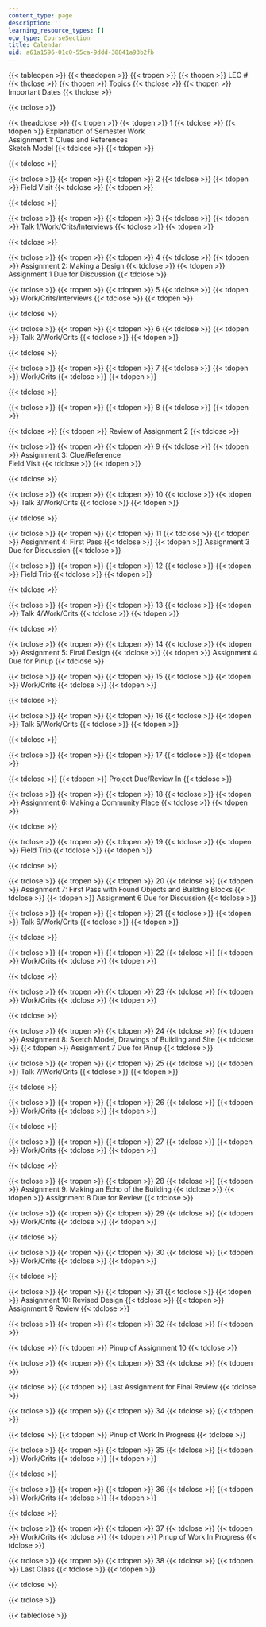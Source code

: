 ```yaml
---
content_type: page
description: ''
learning_resource_types: []
ocw_type: CourseSection
title: Calendar
uid: a61a1596-01c0-55ca-9ddd-38841a93b2fb
---
```


{{< tableopen >}}
{{< theadopen >}}
{{< tropen >}}
{{< thopen >}}
LEC #
{{< thclose >}}
{{< thopen >}}
Topics
{{< thclose >}}
{{< thopen >}}
Important Dates
{{< thclose >}}

{{< trclose >}}

{{< theadclose >}}
{{< tropen >}}
{{< tdopen >}}
1
{{< tdclose >}}
{{< tdopen >}}
Explanation of Semester Work  
Assignment 1: Clues and References  
Sketch Model
{{< tdclose >}}
{{< tdopen >}}

{{< tdclose >}}

{{< trclose >}}
{{< tropen >}}
{{< tdopen >}}
2
{{< tdclose >}}
{{< tdopen >}}
Field Visit
{{< tdclose >}}
{{< tdopen >}}

{{< tdclose >}}

{{< trclose >}}
{{< tropen >}}
{{< tdopen >}}
3
{{< tdclose >}}
{{< tdopen >}}
Talk 1/Work/Crits/Interviews
{{< tdclose >}}
{{< tdopen >}}

{{< tdclose >}}

{{< trclose >}}
{{< tropen >}}
{{< tdopen >}}
4
{{< tdclose >}}
{{< tdopen >}}
Assignment 2: Making a Design
{{< tdclose >}}
{{< tdopen >}}
Assignment 1 Due for Discussion
{{< tdclose >}}

{{< trclose >}}
{{< tropen >}}
{{< tdopen >}}
5
{{< tdclose >}}
{{< tdopen >}}
Work/Crits/Interviews
{{< tdclose >}}
{{< tdopen >}}

{{< tdclose >}}

{{< trclose >}}
{{< tropen >}}
{{< tdopen >}}
6
{{< tdclose >}}
{{< tdopen >}}
Talk 2/Work/Crits
{{< tdclose >}}
{{< tdopen >}}

{{< tdclose >}}

{{< trclose >}}
{{< tropen >}}
{{< tdopen >}}
7
{{< tdclose >}}
{{< tdopen >}}
Work/Crits
{{< tdclose >}}
{{< tdopen >}}

{{< tdclose >}}

{{< trclose >}}
{{< tropen >}}
{{< tdopen >}}
8
{{< tdclose >}}
{{< tdopen >}}

{{< tdclose >}}
{{< tdopen >}}
Review of Assignment 2
{{< tdclose >}}

{{< trclose >}}
{{< tropen >}}
{{< tdopen >}}
9
{{< tdclose >}}
{{< tdopen >}}
Assignment 3: Clue/Reference  
Field Visit
{{< tdclose >}}
{{< tdopen >}}

{{< tdclose >}}

{{< trclose >}}
{{< tropen >}}
{{< tdopen >}}
10
{{< tdclose >}}
{{< tdopen >}}
Talk 3/Work/Crits
{{< tdclose >}}
{{< tdopen >}}

{{< tdclose >}}

{{< trclose >}}
{{< tropen >}}
{{< tdopen >}}
11
{{< tdclose >}}
{{< tdopen >}}
Assignment 4: First Pass
{{< tdclose >}}
{{< tdopen >}}
Assignment 3 Due for Discussion
{{< tdclose >}}

{{< trclose >}}
{{< tropen >}}
{{< tdopen >}}
12
{{< tdclose >}}
{{< tdopen >}}
Field Trip
{{< tdclose >}}
{{< tdopen >}}

{{< tdclose >}}

{{< trclose >}}
{{< tropen >}}
{{< tdopen >}}
13
{{< tdclose >}}
{{< tdopen >}}
Talk 4/Work/Crits
{{< tdclose >}}
{{< tdopen >}}

{{< tdclose >}}

{{< trclose >}}
{{< tropen >}}
{{< tdopen >}}
14
{{< tdclose >}}
{{< tdopen >}}
Assignment 5: Final Design
{{< tdclose >}}
{{< tdopen >}}
Assignment 4 Due for Pinup
{{< tdclose >}}

{{< trclose >}}
{{< tropen >}}
{{< tdopen >}}
15
{{< tdclose >}}
{{< tdopen >}}
Work/Crits
{{< tdclose >}}
{{< tdopen >}}

{{< tdclose >}}

{{< trclose >}}
{{< tropen >}}
{{< tdopen >}}
16
{{< tdclose >}}
{{< tdopen >}}
Talk 5/Work/Crits
{{< tdclose >}}
{{< tdopen >}}

{{< tdclose >}}

{{< trclose >}}
{{< tropen >}}
{{< tdopen >}}
17
{{< tdclose >}}
{{< tdopen >}}

{{< tdclose >}}
{{< tdopen >}}
Project Due/Review In
{{< tdclose >}}

{{< trclose >}}
{{< tropen >}}
{{< tdopen >}}
18
{{< tdclose >}}
{{< tdopen >}}
Assignment 6: Making a Community Place
{{< tdclose >}}
{{< tdopen >}}

{{< tdclose >}}

{{< trclose >}}
{{< tropen >}}
{{< tdopen >}}
19
{{< tdclose >}}
{{< tdopen >}}
Field Trip
{{< tdclose >}}
{{< tdopen >}}

{{< tdclose >}}

{{< trclose >}}
{{< tropen >}}
{{< tdopen >}}
20
{{< tdclose >}}
{{< tdopen >}}
Assignment 7: First Pass with Found Objects and Building Blocks
{{< tdclose >}}
{{< tdopen >}}
Assignment 6 Due for Discussion
{{< tdclose >}}

{{< trclose >}}
{{< tropen >}}
{{< tdopen >}}
21
{{< tdclose >}}
{{< tdopen >}}
Talk 6/Work/Crits
{{< tdclose >}}
{{< tdopen >}}

{{< tdclose >}}

{{< trclose >}}
{{< tropen >}}
{{< tdopen >}}
22
{{< tdclose >}}
{{< tdopen >}}
Work/Crits
{{< tdclose >}}
{{< tdopen >}}

{{< tdclose >}}

{{< trclose >}}
{{< tropen >}}
{{< tdopen >}}
23
{{< tdclose >}}
{{< tdopen >}}
Work/Crits
{{< tdclose >}}
{{< tdopen >}}

{{< tdclose >}}

{{< trclose >}}
{{< tropen >}}
{{< tdopen >}}
24
{{< tdclose >}}
{{< tdopen >}}
Assignment 8: Sketch Model, Drawings of Building and Site
{{< tdclose >}}
{{< tdopen >}}
Assignment 7 Due for Pinup
{{< tdclose >}}

{{< trclose >}}
{{< tropen >}}
{{< tdopen >}}
25
{{< tdclose >}}
{{< tdopen >}}
Talk 7/Work/Crits
{{< tdclose >}}
{{< tdopen >}}

{{< tdclose >}}

{{< trclose >}}
{{< tropen >}}
{{< tdopen >}}
26
{{< tdclose >}}
{{< tdopen >}}
Work/Crits
{{< tdclose >}}
{{< tdopen >}}

{{< tdclose >}}

{{< trclose >}}
{{< tropen >}}
{{< tdopen >}}
27
{{< tdclose >}}
{{< tdopen >}}
Work/Crits
{{< tdclose >}}
{{< tdopen >}}

{{< tdclose >}}

{{< trclose >}}
{{< tropen >}}
{{< tdopen >}}
28
{{< tdclose >}}
{{< tdopen >}}
Assignment 9: Making an Echo of the Building
{{< tdclose >}}
{{< tdopen >}}
Assignment 8 Due for Review
{{< tdclose >}}

{{< trclose >}}
{{< tropen >}}
{{< tdopen >}}
29
{{< tdclose >}}
{{< tdopen >}}
Work/Crits
{{< tdclose >}}
{{< tdopen >}}

{{< tdclose >}}

{{< trclose >}}
{{< tropen >}}
{{< tdopen >}}
30
{{< tdclose >}}
{{< tdopen >}}
Work/Crits
{{< tdclose >}}
{{< tdopen >}}

{{< tdclose >}}

{{< trclose >}}
{{< tropen >}}
{{< tdopen >}}
31
{{< tdclose >}}
{{< tdopen >}}
Assignment 10: Revised Design
{{< tdclose >}}
{{< tdopen >}}
Assignment 9 Review
{{< tdclose >}}

{{< trclose >}}
{{< tropen >}}
{{< tdopen >}}
32
{{< tdclose >}}
{{< tdopen >}}

{{< tdclose >}}
{{< tdopen >}}
Pinup of Assignment 10
{{< tdclose >}}

{{< trclose >}}
{{< tropen >}}
{{< tdopen >}}
33
{{< tdclose >}}
{{< tdopen >}}

{{< tdclose >}}
{{< tdopen >}}
Last Assignment for Final Review
{{< tdclose >}}

{{< trclose >}}
{{< tropen >}}
{{< tdopen >}}
34
{{< tdclose >}}
{{< tdopen >}}

{{< tdclose >}}
{{< tdopen >}}
Pinup of Work In Progress
{{< tdclose >}}

{{< trclose >}}
{{< tropen >}}
{{< tdopen >}}
35
{{< tdclose >}}
{{< tdopen >}}
Work/Crits
{{< tdclose >}}
{{< tdopen >}}

{{< tdclose >}}

{{< trclose >}}
{{< tropen >}}
{{< tdopen >}}
36
{{< tdclose >}}
{{< tdopen >}}
Work/Crits
{{< tdclose >}}
{{< tdopen >}}

{{< tdclose >}}

{{< trclose >}}
{{< tropen >}}
{{< tdopen >}}
37
{{< tdclose >}}
{{< tdopen >}}
Work/Crits
{{< tdclose >}}
{{< tdopen >}}
Pinup of Work In Progress
{{< tdclose >}}

{{< trclose >}}
{{< tropen >}}
{{< tdopen >}}
38
{{< tdclose >}}
{{< tdopen >}}
Last Class
{{< tdclose >}}
{{< tdopen >}}

{{< tdclose >}}

{{< trclose >}}

{{< tableclose >}}